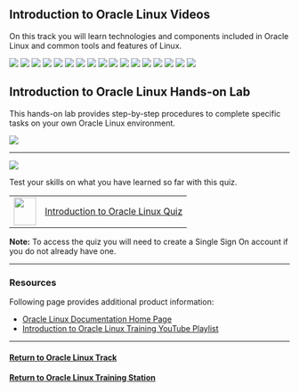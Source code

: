 ## Introduction to Oracle Linux Videos
On this track you will learn technologies and components included in Oracle Linux and common tools and features of Linux.

[![](../../common/images/why_linux_300.png)](https://youtu.be/GzON3q8S00Y)
[![](../../common/images/install_ol_300.png)](https://youtu.be/dvvP4wpsAQI)
[![](../../common/images/shell_cli_300.png)](https://youtu.be/QQSI_901fUU)
[![](../../common/images/files_dirs_300_.png)](https://youtu.be/Eo6zhlFHDXE)
[![](../../common/images/using_vim_300.png)](https://youtu.be/5xKldV3knzU)
[![](../../common/images/users_groups_300.png)](https://youtu.be/rjY_Z9diSwE)
[![](../../common/images/perm_over_300.png)](https://youtu.be/Ce5gXQlw_o4)
[![](../../common/images/sw_mgmt_300.png)](https://youtu.be/QiiVUyUxIc8)
[![](../../common/images/network_300.png)](https://youtu.be/V6HT5lXo4g0)
[![](../../common/images/remote_acc_ssh_300.png)](https://youtu.be/ednoES-3JfU)
[![](../../common/images/advant_300.png)](https://youtu.be/xuLdJ3cQrXo)
[![](../../common/images/arch_kern_300.png)](https://youtu.be/a0zXGhzPRp8)
[![](../../common/images/processes_300.png)](https://youtu.be/wMaWGV2yqtY)
[![](../../common/images/oci_on_ol_300.png)](https://youtu.be/APTzx_7azmA)
[![](../../common/images/work_env_300.png)](https://youtu.be/kdpfqiAp8BA)
[![](../../common/images/use_tools_300_.png)](https://youtu.be/ZXO4hqoO52o)
[![](../../common/images/bash_script_300.png)](https://youtu.be/d6ktKrOOkZs)

## Introduction to Oracle Linux Hands-on Lab
This hands-on lab provides step-by-step procedures to complete specific tasks on your own Oracle Linux environment.

[![](../../common/images/Intro_OL_lab.png)](https://luna.oracle.com/lab/facec73e-8517-4314-877f-d4f8f429c5ab)

---

![](../../common/images/quiz1.png)
   
   
Test your skills on what you have learned so far with this quiz.   
 
<table>
    <tr>
    <td><img src="../../common/images/quiz_v2.png" width="40" height="50"></td>
    <td><a href="https://apexapps.oracle.com/pls/apex/f?p=ST_QUIZ:200:0::::P200_QUIZ_KEY:IJY139">Introduction to Oracle Linux Quiz</a></td>
  </tr>
</table>    
<b>Note:</b> To access the quiz you will need to create a Single Sign On account if you do not already have one.

---

### Resources

Following page provides additional product information:

- [Oracle Linux Documentation Home Page](https://docs.oracle.com/en/operating-systems/oracle-linux/)
- [Introduction to Oracle Linux Training YouTube Playlist](https://www.youtube.com/playlist?list=PLKCk3OyNwIzvZR0-OoTtScm2NNo68gWtq)

---

#### [Return to Oracle Linux Track](../ol.md)

#### [Return to Oracle Linux Training Station](../../README.md)
